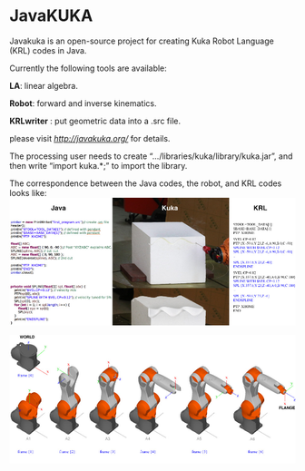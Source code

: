 # JavaKUKA
Javakuka is an open-source project for creating Kuka Robot Language (KRL) codes in Java. 

Currently the following tools are available:

**LA**: linear algebra.

**Robot**: forward and inverse kinematics.

**KRLwriter** : put geometric data into a .src file.

please visit *http://javakuka.org/* for  details.

The processing user needs to create “…/libraries/kuka/library/kuka.jar”, and then write “import kuka.*;” to import the library.

The correspondence between the Java codes, the robot, and KRL codes looks like:
![alt text](first4.jpg "Description goes here")


![alt text](displayKuka2.jpg "Description goes here")
